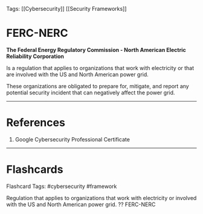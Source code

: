 Tags: [[Cybersecurity]] [[Security Frameworks]]
# FERC-NERC

**The Federal Energy Regulatory Commission - North American Electric Reliability Corporation**

Is a regulation that applies to organizations that work with electricity or that are involved with the US and North American power grid.

These organizations are obligated to prepare for, mitigate, and report any potential security incident that can negatively affect the power grid.

---
# References

1. Google Cybersecurity Professional Certificate

---
# Flashcards

Flashcard Tags: #cybersecurity #framework 

Regulation that applies to organizations that work with electricity or involved with the US and North American power grid.
??
FERC-NERC
<!--SR:!2024-06-01,26,270!2024-05-14,15,290-->